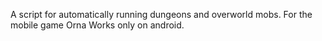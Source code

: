 A script for automatically running dungeons and overworld mobs. For the mobile game Orna
Works only on android. 
